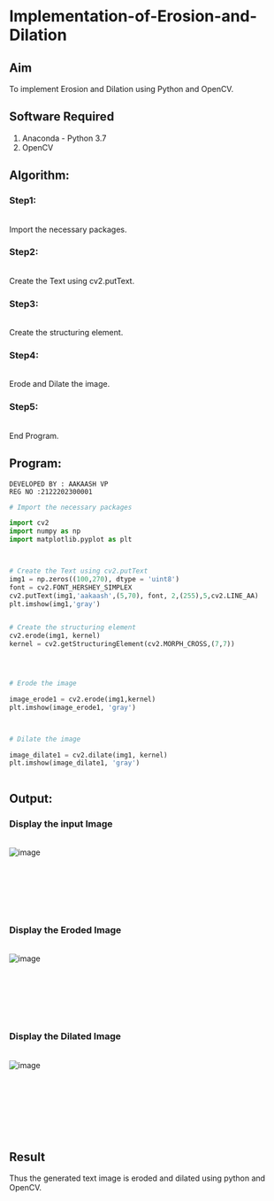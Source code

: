 # Implementation-of-Erosion-and-Dilation
## Aim
To implement Erosion and Dilation using Python and OpenCV.
## Software Required
1. Anaconda - Python 3.7
2. OpenCV
## Algorithm:
### Step1:
<br>Import the necessary packages.


### Step2:
<br>Create the Text using cv2.putText.

### Step3:
<br>Create the structuring element.

### Step4:
<br>Erode and Dilate the image.

### Step5:
<br>End Program.

 
## Program:
```
DEVELOPED BY : AAKAASH VP
REG NO :2122202300001
```

``` Python
# Import the necessary packages

import cv2
import numpy as np
import matplotlib.pyplot as plt



# Create the Text using cv2.putText
img1 = np.zeros((100,270), dtype = 'uint8')
font = cv2.FONT_HERSHEY_SIMPLEX
cv2.putText(img1,'aakaash',(5,70), font, 2,(255),5,cv2.LINE_AA)
plt.imshow(img1,'gray')


# Create the structuring element
cv2.erode(img1, kernel)
kernel = cv2.getStructuringElement(cv2.MORPH_CROSS,(7,7))




# Erode the image

image_erode1 = cv2.erode(img1,kernel)
plt.imshow(image_erode1, 'gray')



# Dilate the image

image_dilate1 = cv2.dilate(img1, kernel)
plt.imshow(image_dilate1, 'gray')



```
## Output:

### Display the input Image
<br>![image](https://user-images.githubusercontent.com/75235212/169644609-5eed6043-59a8-46fb-a7f0-7b6bb224d68f.png)

<br>
<br>
<br>
<br>
<br>

### Display the Eroded Image
<br>![image](https://user-images.githubusercontent.com/75235212/169644695-e021b3da-7d13-46d3-b183-56cc82626a80.png)

<br>
<br>
<br>
<br>
<br>

### Display the Dilated Image
<br>![image](https://user-images.githubusercontent.com/75235212/169644709-1b2f2bda-ae28-4631-8d68-f41e702249a8.png)

<br>
<br>
<br>
<br>
<br>
<br>

## Result
Thus the generated text image is eroded and dilated using python and OpenCV.
